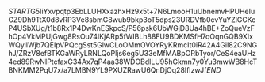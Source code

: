 $START$G5IiYxvpqtp3EbLLUHXxazhxHz9x5t+7N6LmooH1uUbnemvHPUHeIuGZ9Dh9TtX0d8vRP3Ve8sbmG8wub9bkp3oT5dps23URDVfb0cvYuYZlGCKcP4USbXUg/t1b8Rx1P4DwKnESkpcS/P56psk6UbWGjD8Ua4hBE+ZoQueVzFhOp4VkMPUjGwg8RsOu74IKjARp5fWIBLh88FU9BDKMSfH7qOqnGQB9XIxWQyilWjb7QEIpVPQcgSst5GlwCLoOMmOVOYRyKRmcIt0iR42A4GiI82C9NGhJ/ZRzV8efBTKGaWRyLRNLQoPljs6eg5U33eMfMABpORbTyor/CeS4eaUHz4ed89RwNIPtcfaxG34Ax7qP4aa38WDOBdlLU95hGkmn7y0Yu3mwWB8HcTBNKMM2PqU7x/a7LMBN9YL9PXUZRawU6QnDjOq28lfIzwJf$END$
